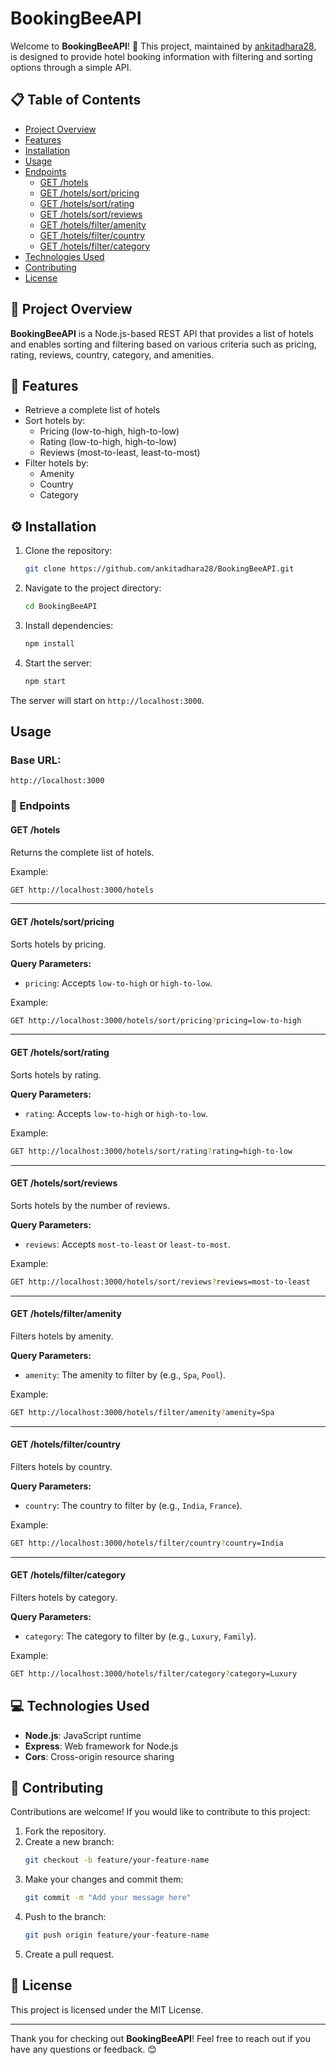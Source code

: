 # BookingBeeAPI

Welcome to **BookingBeeAPI**! 🐝 This project, maintained by [ankitadhara28](https://github.com/ankitadhara28), is designed to provide hotel booking information with filtering and sorting options through a simple API.

## 📋 Table of Contents

- [Project Overview](#project-overview)
- [Features](#features)
- [Installation](#installation)
- [Usage](#usage)
- [Endpoints](#endpoints)
  - [GET /hotels](#get-hotels)
  - [GET /hotels/sort/pricing](#get-hotelssortpricing)
  - [GET /hotels/sort/rating](#get-hotelssortrating)
  - [GET /hotels/sort/reviews](#get-hotelssortreviews)
  - [GET /hotels/filter/amenity](#get-hotelsfilteramenity)
  - [GET /hotels/filter/country](#get-hotelsfiltercountry)
  - [GET /hotels/filter/category](#get-hotelsfiltercategory)
- [Technologies Used](#technologies-used)
- [Contributing](#contributing)
- [License](#license)

## 📜 Project Overview
**BookingBeeAPI** is a Node.js-based REST API that provides a list of hotels and enables sorting and filtering based on various criteria such as pricing, rating, reviews, country, category, and amenities.

## 🌟 Features
- Retrieve a complete list of hotels
- Sort hotels by:
  - Pricing (low-to-high, high-to-low)
  - Rating (low-to-high, high-to-low)
  - Reviews (most-to-least, least-to-most)
- Filter hotels by:
  - Amenity
  - Country
  - Category

## ⚙️ Installation

1. Clone the repository:
   ```bash
   git clone https://github.com/ankitadhara28/BookingBeeAPI.git
   ```
2. Navigate to the project directory:
   ```bash
   cd BookingBeeAPI
   ```
3. Install dependencies:
   ```bash
   npm install
   ```

4. Start the server:
   ```bash
   npm start
   ```

The server will start on `http://localhost:3000`.

## Usage

### Base URL:
```
http://localhost:3000
```

### 🔗 Endpoints

#### GET /hotels
Returns the complete list of hotels.

Example:
```bash
GET http://localhost:3000/hotels
```

---

#### GET /hotels/sort/pricing
Sorts hotels by pricing.

**Query Parameters:**
- `pricing`: Accepts `low-to-high` or `high-to-low`.

Example:
```bash
GET http://localhost:3000/hotels/sort/pricing?pricing=low-to-high
```

---

#### GET /hotels/sort/rating
Sorts hotels by rating.

**Query Parameters:**
- `rating`: Accepts `low-to-high` or `high-to-low`.

Example:
```bash
GET http://localhost:3000/hotels/sort/rating?rating=high-to-low
```

---

#### GET /hotels/sort/reviews
Sorts hotels by the number of reviews.

**Query Parameters:**
- `reviews`: Accepts `most-to-least` or `least-to-most`.

Example:
```bash
GET http://localhost:3000/hotels/sort/reviews?reviews=most-to-least
```

---

#### GET /hotels/filter/amenity
Filters hotels by amenity.

**Query Parameters:**
- `amenity`: The amenity to filter by (e.g., `Spa`, `Pool`).

Example:
```bash
GET http://localhost:3000/hotels/filter/amenity?amenity=Spa
```

---

#### GET /hotels/filter/country
Filters hotels by country.

**Query Parameters:**
- `country`: The country to filter by (e.g., `India`, `France`).

Example:
```bash
GET http://localhost:3000/hotels/filter/country?country=India
```

---

#### GET /hotels/filter/category
Filters hotels by category.

**Query Parameters:**
- `category`: The category to filter by (e.g., `Luxury`, `Family`).

Example:
```bash
GET http://localhost:3000/hotels/filter/category?category=Luxury
```

## 💻 Technologies Used
- **Node.js**: JavaScript runtime
- **Express**: Web framework for Node.js
- **Cors**: Cross-origin resource sharing

## 🤝 Contributing
Contributions are welcome! If you would like to contribute to this project:
1. Fork the repository.
2. Create a new branch:
   ```bash
   git checkout -b feature/your-feature-name
   ```
3. Make your changes and commit them:
   ```bash
   git commit -m "Add your message here"
   ```
4. Push to the branch:
   ```bash
   git push origin feature/your-feature-name
   ```
5. Create a pull request.

## 📄 License
This project is licensed under the MIT License.

---

Thank you for checking out **BookingBeeAPI**! Feel free to reach out if you have any questions or feedback. 😊

